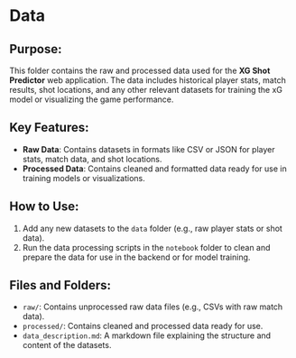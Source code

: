 # Data

## Purpose:
This folder contains the raw and processed data used for the **XG Shot Predictor** web application. The data includes historical player stats, match results, shot locations, and any other relevant datasets for training the xG model or visualizing the game performance.

## Key Features:
- **Raw Data**: Contains datasets in formats like CSV or JSON for player stats, match data, and shot locations.
- **Processed Data**: Contains cleaned and formatted data ready for use in training models or visualizations.

## How to Use:
1. Add any new datasets to the `data` folder (e.g., raw player stats or shot data).
2. Run the data processing scripts in the `notebook` folder to clean and prepare the data for use in the backend or for model training.

## Files and Folders:
- `raw/`: Contains unprocessed raw data files (e.g., CSVs with raw match data).
- `processed/`: Contains cleaned and processed data ready for use.
- `data_description.md`: A markdown file explaining the structure and content of the datasets.

